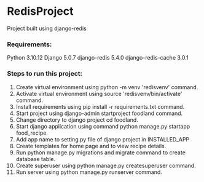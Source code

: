 # RedisProject 
Project built using django-redis

### Requirements:
Python 3.10.12
Django 5.0.7
django-redis 5.4.0
django-redis-cache 3.0.1

### Steps to run this project:
1. Create virtual environment using python -m venv 'redisvenv' command. 
2. Activate virtual environment using source 'redisvenv/bin/activate' command. 
3. Install requirements using pip install -r requirements.txt command. 
4. Start project using django-admin startproject foodland command. 
5. Change directory to django project cd foodland. 
6. Start django application using command python manage.py startapp food_recipe. 
7. Add app name to setting.py file of django project in INSTALLED_APP 
8. Create templates for home page and to view recipe details. 
9. Run python manage.py migrations and migrate command to create database table. 
10. Create superuser using python manage.py createsuperuser command. 
11. Run server using python manage.py runserver command.
